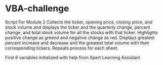 # VBA-challenge
Script For Module 2
Collects the ticker, opening price, closing price, and stock volume and displays the ticker and the quarterly change, percent change, and total stock volume for all the stocks with that ticker.
Highlights positive change as greend and negative change as red.
Displays greatest percent increase and decrease and the greatest total volume with their corresponding tickers.
Repeats process for each sheet.

First 6 variables initialized with help from Xpert Learning Assistant
